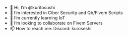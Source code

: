 - 👋 Hi, I’m @kuritosushi
- 👀 I’m interested in Ciber Security and Qb/Fivem Scripts
- 🌱 I’m currently learning IoT
- 💞️ I’m looking to collaborate on Fivem Servers
- 📫 How to reach me: Discord: kuroseshi
